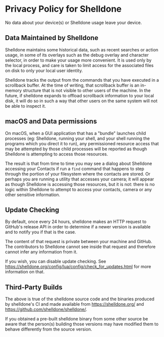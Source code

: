 # Privacy Policy for Shelldone

No data about your device(s) or Shelldone usage leave your device.

## Data Maintained by Shelldone

Shelldone maintains some historical data, such as recent searches or action
usage, in some of its overlays such as the debug overlay and character
selector, in order to make your usage more convenient. It is used only
by the local process, and care is taken to limit access for the associated
files on disk to only your local user identity.

Shelldone tracks the output from the commands that you have executed in
a scrollback buffer.  At the time of writing, that scrollback buffer
is an in-memory structure that is not visible to other users of the machine.
In the future, if shelldone expands to offload scrollback information to
your local disk, it will do so in such a way that other users on the
same system will not be able to inspect it.

## macOS and Data permissions

On macOS, when a GUI application that has a "bundle" launches child processes
(eg: Shelldone, running your shell, and your shell running the programs which you
direct it to run), any permissioned resource access that may be attempted by
those child processes will be reported as though Shelldone is attempting to
access those resources.

The result is that from time to time you may see a dialog about Shelldone
accessing your Contacts if run a `find` command that happens to step through
the portion of your filesystem where the contacts are stored.  Or perhaps you
are running a utility that accesses your camera; it will appear as though
Shelldone is accessing those resources, but it is not: there is no logic within
Shelldone to attempt to access your contacts, camera or any other sensitive
information.

## Update Checking

By default, once every 24 hours, shelldone makes an HTTP request to GitHub's
release API in order to determine if a newer version is available and to
notify you if that is the case.

The content of that request is private between your machine and GitHub.  The
contributors to Shelldone cannot see inside that request and therefore cannot
infer any information from it.

If you wish, you can disable update checking. See
https://shelldone.org/config/lua/config/check_for_updates.html for
more information on that.

## Third-Party Builds

The above is true of the shelldone source code and the binaries produced by
shelldone's CI and made available from https://shelldone.org/ and
https://github.com/shelldone/shelldone/.

If you obtained a pre-built shelldone binary from some other source be aware that
the person(s) building those versions may have modified them to behave
differently from the source version.
